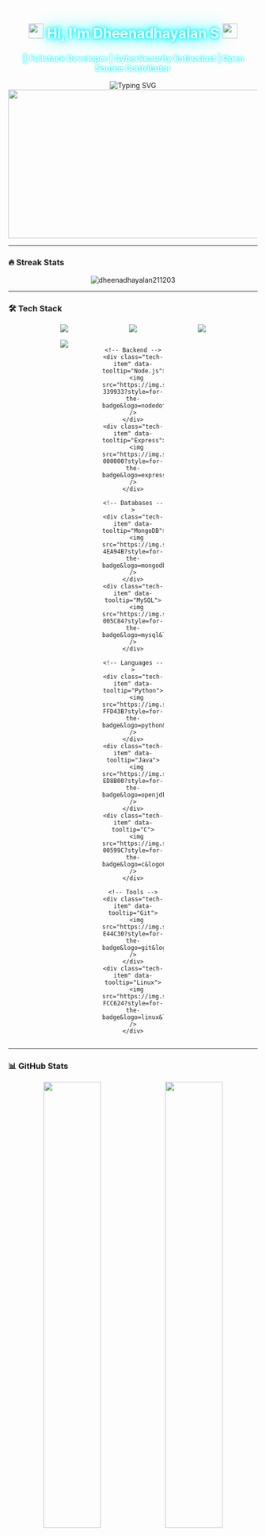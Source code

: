 <h1 align="center">
  <img src="https://media.giphy.com/media/hvRJCLFzcasrR4ia7z/giphy.gif" width="30px"/> 
  <span class="neon-text">Hi, I'm Dheenadhayalan S</span>
  <img src="https://media.giphy.com/media/hvRJCLFzcasrR4ia7z/giphy.gif" width="30px"/> 
</h1>

<h3 align="center" class="neon-subtext">🚀 Fullstack Developer | CyberSecurity Enthusiast | Open Source Contributor</h3>

<div align="center">
  <img src="https://readme-typing-svg.demolab.com?font=Fira+Code&duration=4000&pause=500&color=00F7FF&width=500&lines=%7B+Turning+coffee+into+code+%7D;%7B+Building+scalable+web+apps+%7D;%7B+Learning+something+new+daily+%7D;%7B+Security+through+obscurity+is+no+security+at+all+%7D" alt="Typing SVG" />
</div>

<div align="center">
  <img src="https://i.gifer.com/origin/2d/2d7e5a6f1f6d5a1e8e5a1e5a1e5a1e5.gif" width="600" height="300" />
</div>

---

### 🔥 Streak Stats
<p align="center">
  <img src="https://github-readme-streak-stats.herokuapp.com/?user=dheenadhayalan211203&theme=dark&hide_border=true&background=0D1117&stroke=00F7FF&ring=00F7FF&fire=00F7FF&currStreakLabel=00F7FF" alt="dheenadhayalan211203" />
</p>

---

### 🛠️ Tech Stack
<div align="center">
  <div class="tech-stack-grid">
    <!-- Frontend -->
    <div class="tech-item" data-tooltip="HTML5">
      <img src="https://img.shields.io/badge/HTML5-E34F26?style=for-the-badge&logo=html5&logoColor=white" />
    </div>
    <div class="tech-item" data-tooltip="CSS3">
      <img src="https://img.shields.io/badge/CSS3-1572B6?style=for-the-badge&logo=css3&logoColor=white" />
    </div>
    <div class="tech-item" data-tooltip="JavaScript">
      <img src="https://img.shields.io/badge/JavaScript-323330?style=for-the-badge&logo=javascript&logoColor=F7DF1E" />
    </div>
    <div class="tech-item" data-tooltip="React">
      <img src="https://img.shields.io/badge/React-20232A?style=for-the-badge&logo=react&logoColor=61DAFB" />
    </div>
    
    <!-- Backend -->
    <div class="tech-item" data-tooltip="Node.js">
      <img src="https://img.shields.io/badge/Node.js-339933?style=for-the-badge&logo=nodedotjs&logoColor=white" />
    </div>
    <div class="tech-item" data-tooltip="Express">
      <img src="https://img.shields.io/badge/Express.js-000000?style=for-the-badge&logo=express&logoColor=white" />
    </div>
    
    <!-- Databases -->
    <div class="tech-item" data-tooltip="MongoDB">
      <img src="https://img.shields.io/badge/MongoDB-4EA94B?style=for-the-badge&logo=mongodb&logoColor=white" />
    </div>
    <div class="tech-item" data-tooltip="MySQL">
      <img src="https://img.shields.io/badge/MySQL-005C84?style=for-the-badge&logo=mysql&logoColor=white" />
    </div>
    
    <!-- Languages -->
    <div class="tech-item" data-tooltip="Python">
      <img src="https://img.shields.io/badge/Python-FFD43B?style=for-the-badge&logo=python&logoColor=blue" />
    </div>
    <div class="tech-item" data-tooltip="Java">
      <img src="https://img.shields.io/badge/Java-ED8B00?style=for-the-badge&logo=openjdk&logoColor=white" />
    </div>
    <div class="tech-item" data-tooltip="C">
      <img src="https://img.shields.io/badge/C-00599C?style=for-the-badge&logo=c&logoColor=white" />
    </div>
    
    <!-- Tools -->
    <div class="tech-item" data-tooltip="Git">
      <img src="https://img.shields.io/badge/GIT-E44C30?style=for-the-badge&logo=git&logoColor=white" />
    </div>
    <div class="tech-item" data-tooltip="Linux">
      <img src="https://img.shields.io/badge/Linux-FCC624?style=for-the-badge&logo=linux&logoColor=black" />
    </div>
  </div>
</div>

---

### 📊 GitHub Stats
<div align="center">
  <img width="48%" src="https://github-readme-stats.vercel.app/api?username=dheenadhayalan211203&show_icons=true&theme=dark&hide_border=true&bg_color=0d1117&title_color=00F7FF&icon_color=00F7FF&text_color=ffffff" />
  <img width="48%" src="https://github-readme-stats.vercel.app/api/top-langs/?username=dheenadhayalan211203&layout=compact&theme=dark&hide_border=true&bg_color=0d1117&title_color=00F7FF&text_color=ffffff" />
</div>

<div align="center">
  <img src="https://github-profile-trophy.vercel.app/?username=dheenadhayalan211203&theme=darkhub&no-frame=true&row=1&column=7&margin-w=15&margin-h=15" />
</div>

---

### 🌐 Digital Hub
<div align="center">
  <div class="hub-container">
    <div class="hub-item" data-tooltip="LinkedIn">
      <a href="https://www.linkedin.com/in/dheenadhayalan-s-07b50222a" target="_blank">
        <img src="https://img.shields.io/badge/LinkedIn-0077B5?style=for-the-badge&logo=linkedin&logoColor=white" />
      </a>
    </div>
    <div class="hub-item" data-tooltip="Instagram">
      <a href="https://www.instagram.com/dheena_shobha?igsh=y3bnnzlrbnlnmhfj" target="_blank">
        <img src="https://img.shields.io/badge/Instagram-E4405F?style=for-the-badge&logo=instagram&logoColor=white" />
      </a>
    </div>
    <div class="hub-item" data-tooltip="Email">
      <a href="mailto:dheenadha19@gmail.com" target="_blank">
        <img src="https://img.shields.io/badge/Gmail-D14836?style=for-the-badge&logo=gmail&logoColor=white" />
      </a>
    </div>
    <div class="hub-item" data-tooltip="LeetCode">
      <a href="#" target="_blank">
        <img src="https://img.shields.io/badge/LeetCode-FFA116?style=for-the-badge&logo=leetcode&logoColor=white" />
      </a>
    </div>
  </div>
</div>

---

### 💻 Cyber Terminal
<div align="center">
  <div class="terminal">
    <div class="terminal-header">
      <div class="terminal-buttons">
        <span class="terminal-button red"></span>
        <span class="terminal-button yellow"></span>
        <span class="terminal-button green"></span>
      </div>
      <div class="terminal-title">dheena@cyberhub:~</div>
    </div>
    <div class="terminal-body">
      <p><span class="terminal-prompt">$</span> whoami</p>
      <p>Dheenadhayalan S - Fullstack Developer</p>
      <p><span class="terminal-prompt">$</span> ls skills</p>
      <p>web_dev cybersecurity open_source linux python</p>
      <p><span class="terminal-prompt">$</span> <span class="terminal-cursor">_</span></p>
    </div>
  </div>
</div>

---

<div align="center">
  <img src="https://komarev.com/ghpvc/?username=dheenadhayalan211203&label=PROFILE+VISITS&color=00F7FF&style=flat" alt="dheenadhayalan211203" /> 
</div>

<style>
  .neon-text {
    color: #fff;
    text-shadow: 
      0 0 5px #00F7FF,
      0 0 10px #00F7FF,
      0 0 20px #00F7FF,
      0 0 40px #00F7FF;
    animation: flicker 1.5s infinite alternate;
  }
  
  .neon-subtext {
    color: #fff;
    text-shadow: 
      0 0 2px #00F7FF,
      0 0 5px #00F7FF;
  }
  
  @keyframes flicker {
    0%, 19%, 21%, 23%, 25%, 54%, 56%, 100% {
      text-shadow: 
        0 0 5px #00F7FF,
        0 0 10px #00F7FF,
        0 0 20px #00F7FF,
        0 0 40px #00F7FF;
    }
    20%, 24%, 55% {        
      text-shadow: none;
    }
  }
  
  .tech-stack-grid {
    display: grid;
    grid-template-columns: repeat(auto-fit, minmax(100px, 1fr));
    gap: 15px;
    width: 80%;
    margin: 0 auto;
  }
  
  .tech-item {
    transition: transform 0.3s;
    position: relative;
  }
  
  .tech-item:hover {
    transform: translateY(-5px);
  }
  
  .tech-item::after {
    content: attr(data-tooltip);
    position: absolute;
    bottom: -30px;
    left: 50%;
    transform: translateX(-50%);
    background: rgba(0, 247, 255, 0.8);
    color: #000;
    padding: 2px 8px;
    border-radius: 4px;
    font-size: 12px;
    opacity: 0;
    transition: opacity 0.3s;
  }
  
  .tech-item:hover::after {
    opacity: 1;
  }
  
  .hub-container {
    display: flex;
    justify-content: center;
    flex-wrap: wrap;
    gap: 20px;
    margin: 20px 0;
  }
  
  .hub-item {
    transition: transform 0.3s;
  }
  
  .hub-item:hover {
    transform: scale(1.1);
  }
  
  .terminal {
    width: 80%;
    max-width: 600px;
    margin: 20px auto;
    border-radius: 8px;
    overflow: hidden;
    box-shadow: 0 0 20px rgba(0, 247, 255, 0.5);
  }
  
  .terminal-header {
    background: #333;
    padding: 8px 15px;
    display: flex;
    align-items: center;
  }
  
  .terminal-buttons {
    display: flex;
    gap: 8px;
  }
  
  .terminal-button {
    width: 12px;
    height: 12px;
    border-radius: 50%;
    display: inline-block;
  }
  
  .terminal-button.red { background: #ff5f56; }
  .terminal-button.yellow { background: #ffbd2e; }
  .terminal-button.green { background: #27c93f; }
  
  .terminal-title {
    color: #aaa;
    font-family: monospace;
    font-size: 12px;
    margin-left: 15px;
  }
  
  .terminal-body {
    background: #000;
    color: #00F7FF;
    font-family: monospace;
    padding: 15px;
    min-height: 150px;
  }
  
  .terminal-prompt {
    color: #27c93f;
  }
  
  .terminal-cursor {
    animation: blink 1s infinite;
  }
  
  @keyframes blink {
    0%, 100% { opacity: 1; }
    50% { opacity: 0; }
  }
</style>

